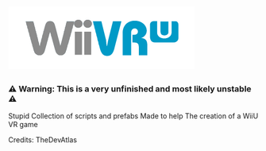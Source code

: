 # <img src="https://github.com/UnprofessionalDevs/WiiVR-U/blob/main/WiiVRU/Images/WiiVR-U-LogoSmall.png" height="125" width="375"/>

### ⚠️ Warning: This is a very unfinished and most likely unstable ⚠️
Stupid Collection of scripts and prefabs Made to help The creation of a WiiU VR game

Credits: TheDevAtlas

